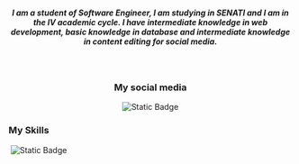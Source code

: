 <div id="header" align="center">
  <img src="https://lh3.googleusercontent.com/fife/APg5EOYR3rZxX1z7kmoS0_NvJqHn93uPKwNfqjniAqS9kzdahOwdqump9VdYUTOLc0VL7uFH4-lnQoMhMv_1ZlvxbT0xdQtBVbNeUm95KE10dwqfZLlH0YMwdGMcKKoAxrgE8K2Iv7QrqEAAezN50HUdAzm1GfuN9A-Ng_a1IRWhAhFU_NEaIxvGmVxoenTKwWcRFlG4f3Sa62YyIz48JoMdRRVh9KJ94W8NJRqxm1BGVYYb6ZsA_q1FFF4i7WL8_Xk6LohtRBt90b-a9Vm0fMkId16zDuRQhjdUAD2oGPnVbmLd40mo4QNI3gpmCT0XK0jlaX7xH9CjTmlkiF3xAbx8_irmw5DOip0BsdtkF76XhiGls10Awsz9NQVqdkcSA2IH_tZaqWyumDdspII-ULh4kCA0_P68TdqXpxRaoXAQpiAZJztkEefk1faOiQOgrVKcuvK0FAalD6y6bHE6esuUeNr77j4pxbSUHMa8UPZVvgCvlpJxRZtQdMDVC-f4m71zK20tsgz5hZ5VIBFu6NKHQ9EkPxCNtrWVsG8Lv7dHJDuzmYUSBq7xSpVH4alIxdG8RlQVsMLff8atmnb5kCvVAmMqrqCS2OF8m_LcyhNUL6UfbJcN_tdAbs4TBAKwvrlNNeG0kKLrEzwES5R-bxlDzojaH-z_DZmRcpz2UmSc-E7pUNvKxQOreL9Wyiw3LQQjX2hxuQOeP6613nFzR4CMa6Nvv_53h6rwHR1D639COMXS1DvNiki9jIjVDtzVE6qTX3V551e9SfSSZym_Xu0uZOKoNlZzOCHwO-BDD9Nj2pu4i3e8meZEjgmzYfI_VIoc6OF52KPlL8Aya_1q3JzP60yaq5eDxJUcvu3gIX-HHo-pC7lNz1Q6oN8OUL7JyscMjgb1FJu-pY2g4tVkeDoTyDAzxIL88CPDowGjfwG1PSA7qzeVYZ6FuPqQ8V2qXQSd_RC1Pft2LiSy7RFkWChEK4uJyc1dqfeITcJlqT5v2B_3jQ-cSi7QQ17XY0ISGFumeXy_eYBfTvF6zOiqN3qRm_ES7IIRmzZgrr0Lyx-yz9kPPldMsdajnMUUTvyeMQrXCW9LUIT6FAVmrtTD-33Px537_6Gs1L0LGEhVMD9wjOEFpXUhnVFNCrvLcMrbbURNzdpGL0cyb-Fve0eZXa7HY_RRVJqG2bBAwnEKEKOZ_6yksdfJ4n3cENbQq6x7f6SkDqgczgk0XJyawiJKuMZT2WDGen-wdwnlMtQKnaoCzyDqsvoYNF0i9iZRwiXLie4Mx_8RVOHGB95chbYQ5KyliVhZ7Oo8m3WyxM70YtQu51saF0IFhA2_7ZqhKhjGNWn_CsSld2RpB9cM0OfYN9bV44CluMyhqV0I4NvAhQNY6oviV_FlGUKZ1Dpm1WJb05d-Kp_Q98QTxwgq09pdBIeNDhFX58x7mFuIn_4JJQxXIrmfoojsXT31IQpHVamVG9sDfmOm01vuBIW3Wu_Dfizkk_d9-zcrpQinzZmj-FQawqFogoQ3q8wBReyBCgB3boesJUsPsP-Do-YhK-c=w1920-h969" alt="">
<h5>I am a student of Software Engineer, I am studying in SENATI and I am in the IV academic cycle. I have intermediate knowledge in web development, basic knowledge in database and intermediate knowledge in content editing for social media.</h5>
</div>
<br>

<div id="socialMedia" align="center">
  <h3>My social media</h3>
  <img src="https://img.shields.io/badge/%40rafaeles24-%23C13584?style=for-the-badge&logo=Instagram&logoColor=white&link=https%3A%2F%2Fwww.instagram.com%2Frafaeles24%2F" alt="">
  <img alt="Static Badge" src="https://img.shields.io/badge/rafael24__es%40hotmail.com-%23127CD6?style=for-the-badge&logoColor=white">
  <img src="https://img.shields.io/badge/plantotaa-%237289da?style=for-the-badge&logo=discord&logoColor=white" alt="">
</div>

<div id="HardSkills">
        <h3>My Skills</h3>
        <img src="https://img.shields.io/badge/Python-%23306998?style=for-the-badge&logo=python&logoColor=%23306998&labelColor=%23FFE873" alt="">
        <img alt="Static Badge" src="https://img.shields.io/badge/Javascript-%23323330?style=for-the-badge&logo=javascript&logoColor=%23F0DB4F">
</div>


